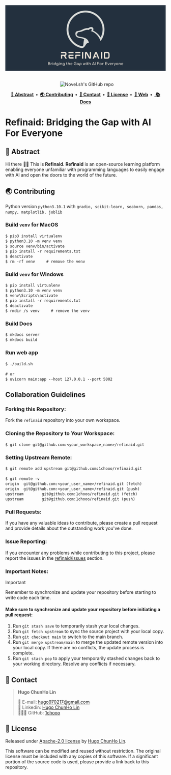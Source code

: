 <a href="https://1chooo.com">
  <img alt="Refinaid Source Code" src="./.github/banner-thin.png">
</a>

<br />
<br />

<p align="center">
  <img alt="" src="https://img.shields.io/pypi/pyversions/gradio.svg?style=for-the-badge&labelColor=000" />
  <img alt="" src="https://img.shields.io/github/license/1chooo/refinaid?style=for-the-badge&labelColor=000" />
  <img src="https://img.shields.io/github/stars/1chooo/refinaid?style=for-the-badge&labelColor=000" alt="Novel.sh's GitHub repo" />
</p>

<p align="center">
  <strong>
    <a href="#-abstract">📍 Abstract</a>&nbsp;&nbsp;&bull;&nbsp;&nbsp;<a href="#-contributing">🌏 Contributing</a>&nbsp;&nbsp;&bull;&nbsp;&nbsp;<a href="#-contact">📲 Contact</a>&nbsp;&nbsp;&bull;&nbsp;&nbsp;<a href="#-license">🪪 License</a>&nbsp;&nbsp;&bull;&nbsp;&nbsp;<a href="https://refinaid-docs.vercel.app/">🐻 Web</a>&nbsp;&nbsp;&bull;&nbsp;&nbsp;<a href="https://refinaid.vercel.app/"> 📚 Docs</a>
  </strong>
</p>


# Refinaid: Bridging the Gap with AI For Everyone

## 📍 Abstract

Hi there 👋🏻 This is **Refinaid**. **Refinaid** is an open-source learning platform enabling everyone unfamiliar with programming languages to easily engage with AI and open the doors to the world of the future.

## 🌏 Contributing

Python version `python3.10.1` with `gradio, scikit-learn, seaborn, pandas, numpy, matplotlib, joblib`

### Build `venv` for **MacOS**

```shell
$ pip3 install virtualenv
$ python3.10 -m venv venv
$ source venv/bin/activate
$ pip install -r requirements.txt
$ deactivate
$ rm -rf venv     # remove the venv
```

### Build `venv` for Windows
```shell
$ pip install virtualenv
$ python3.10 -m venv venv
$ venv\Scripts\activate
$ pip install -r requirements.txt
$ deactivate
$ rmdir /s venv     # remove the venv
```
### Build Docs
```shell
$ mkdocs server
$ mkdocs build
```

### Run web app
```shell
$ ./build.sh

# or
$ uvicorn main:app --host 127.0.0.1 --port 5002
```

## Collaboration Guidelines
### Forking this Repository:

Fork the `refinaid` repository into your own workspace.

### Cloning the Repository to Your Workspace:

```shell
$ git clone git@github.com:<your_workspace_name>/refinaid.git
```

### Setting Upstream Remote:
```shell
$ git remote add upstream git@github.com:1chooo/refinaid.git

$ git remote -v
origin  git@github.com:<your_user_name>/refinaid.git (fetch)
origin  git@github.com:<your_user_name>/refinaid.git (push)
upstream        git@github.com:1chooo/refinaid.git (fetch)
upstream        git@github.com:1chooo/refinaid.git (push)
```
### Pull Requests:
If you have any valuable ideas to contribute, please create a pull request and provide details about the outstanding work you've done.

### Issue Reporting:
If you encounter any problems while contributing to this project, please report the issues in the [refinaid/issues](https://github.com/1chooo/refinaid/issues) section.

### Important Notes:
> [!IMPORTANT]  
> Remember to synchronize and update your repository before starting to write code each time.
> #### Make sure to synchronize and update your repository before initiating a pull request:
> 1. Run `git stash save` to temporarily stash your local changes.
> 2. Run `git fetch upstream` to sync the source project with your local copy.
> 3. Run `git checkout main` to switch to the main branch.
> 4. Run `git merge upstream/main` to merge the updated remote version into your local copy. If there are no conflicts, the update process is complete.
> 5. Run `git stash pop` to apply your temporarily stashed changes back to your working directory. Resolve any conflicts if necessary.

## 📲 Contact

> **Hugo ChunHo Lin**
> 
> <aside>
>   📩 E-mail: <a href="mailto:hugo970217@gmail.com">hugo970217@gmail.com</a>
> <br>
>   🧳 Linkedin: <a href="https://www.linkedin.com/in/1chooo/">Hugo ChunHo Lin</a>
> <br>
>   👨🏻‍💻 GitHub: <a href="https://github.com/1chooo">1chooo</a>
>    
> </aside>

## 🪪 License

Released under [Apache-2.0 license](./LICENSE) by [Hugo ChunHo Lin](https://github.com/1chooo).

This software can be modified and reused without restriction.
The original license must be included with any copies of this software.
If a significant portion of the source code is used, please provide a link back to this repository.
